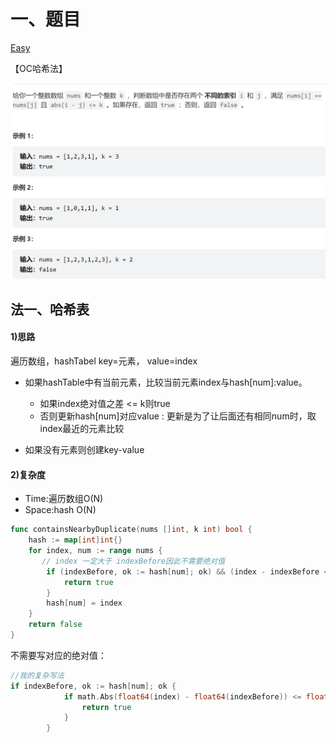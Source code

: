

# 一、题目

[Easy](https://leetcode.cn/problems/contains-duplicate-ii/)

【OC哈希法】

![image-20220613104343626](pic/%5B2%5D%E9%87%8D%E5%A4%8D%E5%85%83%E7%B4%A0.assets/image-20220613104343626.png)





## 法一、哈希表



#### 1)**思路**

遍历数组，hashTabel key=元素， value=index

- 如果hashTable中有当前元素，比较当前元素index与hash[num]:value。
   - 如果index绝对值之差 <= k则true
   - 否则更新hash[num]对应value : 更新是为了让后面还有相同num时，取index最近的元素比较

- 如果没有元素则创建key-value



#### 2)复杂度

- Time:遍历数组O(N)
- Space:hash O(N)

```go
func containsNearbyDuplicate(nums []int, k int) bool {
    hash := map[int]int{}
    for index, num := range nums {
       // index 一定大于 indexBefore因此不需要绝对值
        if (indexBefore, ok := hash[num]; ok) && (index - indexBefore <= k){
            return true
        }
        hash[num] = index
    }
    return false
}
```



不需要写对应的绝对值：

```go
//我的复杂写法
if indexBefore, ok := hash[num]; ok {
            if math.Abs(float64(index) - float64(indexBefore)) <= float64(k) {
                return true
            }
        }
```





